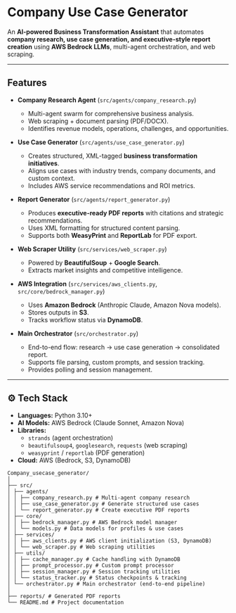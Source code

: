 # Company Use Case Generator 

An **AI-powered Business Transformation Assistant** that automates **company research, use case generation, and executive-style report creation** using **AWS Bedrock LLMs**, multi-agent orchestration, and web scraping.

---

## Features
- **Company Research Agent** (`src/agents/company_research.py`)  
  - Multi-agent swarm for comprehensive business analysis.  
  - Web scraping + document parsing (PDF/DOCX).  
  - Identifies revenue models, operations, challenges, and opportunities.  

- **Use Case Generator** (`src/agents/use_case_generator.py`)  
  - Creates structured, XML-tagged **business transformation initiatives**.  
  - Aligns use cases with industry trends, company documents, and custom context.  
  - Includes AWS service recommendations and ROI metrics.  

- **Report Generator** (`src/agents/report_generator.py`)  
  - Produces **executive-ready PDF reports** with citations and strategic recommendations.  
  - Uses XML formatting for structured content parsing.  
  - Supports both **WeasyPrint** and **ReportLab** for PDF export.  

- **Web Scraper Utility** (`src/services/web_scraper.py`)  
  - Powered by **BeautifulSoup** + **Google Search**.  
  - Extracts market insights and competitive intelligence.  

- **AWS Integration** (`src/services/aws_clients.py`, `src/core/bedrock_manager.py`)  
  - Uses **Amazon Bedrock** (Anthropic Claude, Amazon Nova models).  
  - Stores outputs in **S3**.  
  - Tracks workflow status via **DynamoDB**.  

- **Main Orchestrator** (`src/orchestrator.py`)  
  - End-to-end flow: research → use case generation → consolidated report.  
  - Supports file parsing, custom prompts, and session tracking.  
  - Provides polling and session management.  

---

## ⚙️ Tech Stack
- **Languages:** Python 3.10+  
- **AI Models:** AWS Bedrock (Claude Sonnet, Amazon Nova)  
- **Libraries:**  
  - `strands` (agent orchestration)  
  - `beautifulsoup4`, `googlesearch`, `requests` (web scraping)  
  - `weasyprint` / `reportlab` (PDF generation)  
- **Cloud:** AWS (Bedrock, S3, DynamoDB)  

```
Company_usecase_generator/
│
├── src/
│ ├── agents/
│ │ ├── company_research.py # Multi-agent company research
│ │ ├── use_case_generator.py # Generate structured use cases
│ │ └── report_generator.py # Create executive PDF reports
│ ├── core/
│ │ ├── bedrock_manager.py # AWS Bedrock model manager
│ │ └── models.py # Data models for profiles & use cases
│ ├── services/
│ │ ├── aws_clients.py # AWS client initialization (S3, DynamoDB)
│ │ └── web_scraper.py # Web scraping utilities
│ ├── utils/
│ │ ├── cache_manager.py # Cache handling with DynamoDB
│ │ ├── prompt_processor.py # Custom prompt processor
│ │ ├── session_manager.py # Session tracking utilities
│ │ └── status_tracker.py # Status checkpoints & tracking
│ └── orchestrator.py # Main orchestrator (end-to-end pipeline)
│
├── reports/ # Generated PDF reports
└── README.md # Project documentation
```
